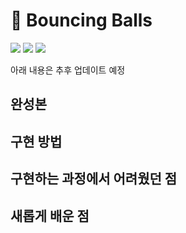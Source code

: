 # 🏀 Bouncing Balls 
<img src="https://img.shields.io/badge/HTML5-E34F26.svg?&style=for-the-badge&logo=HTML5&logoColor=white" /> <img src="https://img.shields.io/badge/javascript-F7DF1E.svg?&style=for-the-badge&logo=javascript&logoColor=black" /> <img src="https://img.shields.io/badge/typescript-3178C6.svg?&style=for-the-badge&logo=typescript&logoColor=white" />


아래 내용은 추후 업데이트 예정
## 완성본 

## 구현 방법

## 구현하는 과정에서 어려웠던 점

## 새롭게 배운 점

